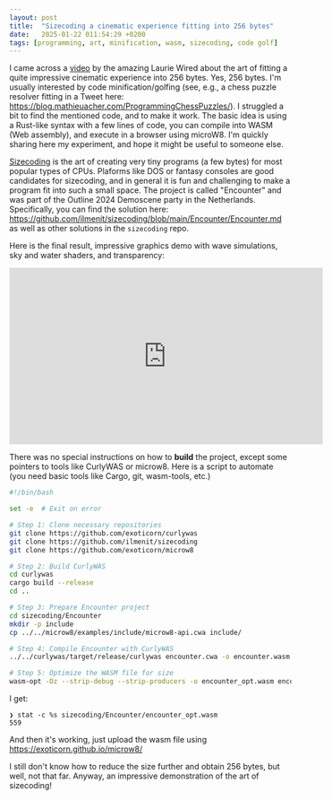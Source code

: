 ```yaml
---
layout: post
title:  "Sizecoding a cinematic experience fitting into 256 bytes"
date:   2025-01-22 011:54:29 +0200
tags: [programming, art, minification, wasm, sizecoding, code golf]
---
```


I came across a [video](https://www.youtube.com/watch?v=J6StCkzpLoQ) by the amazing Laurie Wired about the art of fitting a quite impressive cinematic experience into 256 bytes. 
Yes, 256 bytes. I'm usually interested by code minification/golfing (see, e.g., a chess puzzle resolver fitting in a Tweet here: https://blog.mathieuacher.com/ProgrammingChessPuzzles/).
I struggled a bit to find the mentioned code, and to make it work. The basic idea is using a Rust-like syntax with a few lines of code, you can compile into WASM (Web assembly), and execute in a browser using microW8. 
I'm quickly sharing here my experiment, and hope it might be useful to someone else. 


[Sizecoding](http://www.sizecoding.org/) is the art of creating very tiny programs (a few bytes) for most popular types of CPUs. 
Plaforms like DOS or fantasy consoles are good candidates for sizecoding, and in general it is fun and challenging to make a program fit into such a small space. 
The project is called "Encounter" and was part of the Outline 2024 Demoscene party in the Netherlands. 
Specifically, you can find the solution here: https://github.com/ilmenit/sizecoding/blob/main/Encounter/Encounter.md 
as well as other solutions in the `sizecoding` repo. 

Here is the final result, impressive graphics demo with wave simulations, sky and water shaders, and transparency:

<iframe width="560" height="315" src="https://www.youtube.com/embed/4QY9WqbS61g" frameborder="0" allowfullscreen></iframe>


There was no special instructions on how to **build** the project, except some pointers to tools like CurlyWAS or microw8. 
Here is a script to automate (you need basic tools like Cargo, git, wasm-tools, etc.)

```bash
#!/bin/bash

set -e  # Exit on error

# Step 1: Clone necessary repositories
git clone https://github.com/exoticorn/curlywas
git clone https://github.com/ilmenit/sizecoding
git clone https://github.com/exoticorn/microw8

# Step 2: Build CurlyWAS
cd curlywas
cargo build --release
cd ..

# Step 3: Prepare Encounter project
cd sizecoding/Encounter
mkdir -p include
cp ../../microw8/examples/include/microw8-api.cwa include/

# Step 4: Compile Encounter with CurlyWAS
../../curlywas/target/release/curlywas encounter.cwa -o encounter.wasm

# Step 5: Optimize the WASM file for size
wasm-opt -Oz --strip-debug --strip-producers -o encounter_opt.wasm encounter.wasm
```

I get:
```
❯ stat -c %s sizecoding/Encounter/encounter_opt.wasm
559
``` 

And then it's working, just upload the wasm file using https://exoticorn.github.io/microw8/

I still don't know how to reduce the size further and obtain 256 bytes, but well, not that far. 
Anyway, an impressive demonstration of the art of sizecoding!
